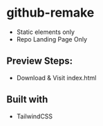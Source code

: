 # github-remake
- Static elements only 
- Repo Landing Page Only

## Preview Steps:
- Download & Visit index.html

## Built with
- TailwindCSS
